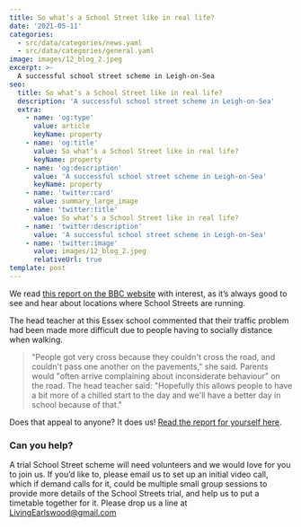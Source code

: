```yaml
---
title: So what’s a School Street like in real life?
date: '2021-05-11'
categories:
  - src/data/categories/news.yaml
  - src/data/categories/general.yaml
image: images/12_blog_2.jpeg
excerpt: >-
  A successful school street scheme in Leigh-on-Sea
seo:
  title: So what’s a School Street like in real life?
  description: 'A successful school street scheme in Leigh-on-Sea'
  extra:
    - name: 'og:type'
      value: article
      keyName: property
    - name: 'og:title'
      value: So what’s a School Street like in real life?
      keyName: property
    - name: 'og:description'
      value: 'A successful school street scheme in Leigh-on-Sea'
      keyName: property
    - name: 'twitter:card'
      value: summary_large_image
    - name: 'twitter:title'
      value: So what’s a School Street like in real life?
    - name: 'twitter:description'
      value: 'A successful school street scheme in Leigh-on-Sea'
    - name: 'twitter:image'
      value: images/12_blog_2.jpeg
      relativeUrl: true
template: post
---
```


We read [this report on the BBC website](https://www.bbc.co.uk/news/uk-england-essex-56910165) with interest, as it’s always good to see and hear about locations where School Streets are running. 

The head teacher at this Essex  school commented that their traffic problem had been made more difficult due to people having to socially distance when walking.

> "People got very cross because they couldn't cross the road, and couldn't pass one another on the pavements," she said. Parents would "often arrive complaining about inconsiderate behaviour" on the road. The head teacher said: "Hopefully this allows people to have a bit more of a chilled start to the day and we'll have a better day in school because of that."
 
Does that appeal to anyone? It does us! [Read the report for yourself here](https://www.bbc.co.uk/news/uk-england-essex-56910165).

### Can you help?

A trial School Street scheme will need volunteers and we would love for you to join us. If you’d like to, please email us to set up an initial video call, which if demand calls for it, could be multiple small group sessions to provide more details of the School Streets trial, and help us to put a timetable together for it. Please drop us a line at [LivingEarlswood@gmail.com](mailto:LivingEarlswood@gmail.com)


